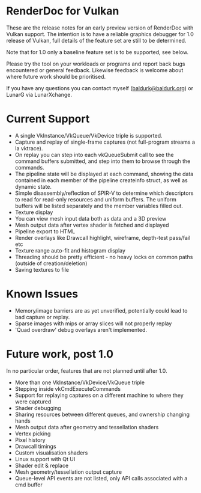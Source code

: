 RenderDoc for Vulkan
========

These are the release notes for an early preview version of RenderDoc with Vulkan support. The intention is to have a reliable graphics debugger for 1.0 release of Vulkan, full details of the feature set are still to be determined.

Note that for 1.0 only a baseline feature set is to be supported, see below.

Please try the tool on your workloads or programs and report back bugs encountered or general feedback. Likewise feedback is welcome about where future work should be prioritised.

If you have any questions you can contact myself (baldurk@baldurk.org) or LunarG via LunarXchange.

Current Support
========

* A single VkInstance/VkQueue/VkDevice triple is supported.
* Capture and replay of single-frame captures (not full-program streams a la vktrace).
* On replay you can step into each vkQueueSubmit call to see the command buffers submitted, and step into them to browse through the commands.
* The pipeline state will be displayed at each command, showing the data contained in each member of the pipeline createinfo struct, as well as dynamic state.
* Simple disassembly/reflection of SPIR-V to determine which descriptors to read for read-only resources and uniform buffers. The uniform buffers will be listed separately and the member variables filled out.
* Texture display
* You can view mesh input data both as data and a 3D preview
* Mesh output data after vertex shader is fetched and displayed
* Pipeline export to HTML
* Render overlays like Drawcall highlight, wireframe, depth-test pass/fail etc
* Texture range auto-fit and histogram display
* Threading should be pretty efficient - no heavy locks on common paths (outside of creation/deletion)
* Saving textures to file

Known Issues
========

* Memory/image barriers are as yet unverified, potentially could lead to bad capture or replay.
* Sparse images with mips or array slices will not properly replay
* 'Quad overdraw' debug overlays aren't implemented.

Future work, post 1.0
========

In no particular order, features that are not planned until after 1.0.

* More than one VkInstance/VkDevice/VkQueue triple
* Stepping inside vkCmdExecuteCommands
* Support for replaying captures on a different machine to where they were captured
* Shader debugging
* Sharing resources between different queues, and ownership changing hands
* Mesh output data after geometry and tessellation shaders
* Vertex picking
* Pixel history
* Drawcall timings
* Custom visualisation shaders
* Linux support with Qt UI
* Shader edit & replace
* Mesh geometry/tessellation output capture
* Queue-level API events are not listed, only API calls associated with a cmd buffer
